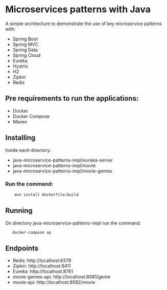 # Microservices patterns with Java

A simple architecture to demonstrate the use of key microservice patterns with:
- Spring Boot
- Spring MVC
- Spring Data
- Spring Cloud
- Eureka
- Hystrix
- H2
- Zipkin
- Redis

## Pre requirements to run the applications:

- Docker
- Docker Compose
- Maven

## Installing

Inside each directory:
- java-microservice-patterns-impl/eureka-server
- java-microservice-patterns-impl/movie
- java-microservice-patterns-impl/movie-genres

### Run the command:

```bash
    mvn install dockerfile:build
```

## Running

On directory java-microservice-patterns-impl run the command:
 ```bash
    docker-compose up
```

## Endpoints

- Redis: http://localhost:6379
- Zipkin: http://localhost:9411
- Eureka: http://localhost:8761
- movie-genres-api: http://localhost:8081/genre
- movie-api: http://localhost:8082/movie